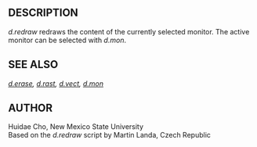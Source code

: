 <h2>DESCRIPTION</h2>

<em>d.redraw</em> redraws the content of the currently selected monitor. The
active monitor can be selected with <em>d.mon</em>.

<h2>SEE ALSO</h2>

<em>
  <a href="d.erase.html">d.erase</a>,
  <a href="d.rast.html">d.rast</a>,
  <a href="d.vect.html">d.vect</a>,
  <a href="d.mon.html">d.mon</a>
</em>

<h2>AUTHOR</h2>

Huidae Cho, New Mexico State University<br>
Based on the <em>d.redraw</em> script by Martin Landa, Czech Republic
